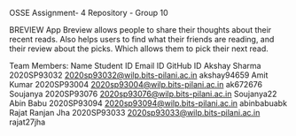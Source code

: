 OSSE Assignment- 4 Repository - Group 10

BREVIEW App
Breview allows people to share their thoughts about their recent reads. Also helps users to find what their friends are reading, and their review about the picks. Which allows them to pick their next read.


Team Members:
Name         	    Student ID	         Email ID	                     GitHub ID
Akshay Sharma	    2020SP93032	 2020sp93032@wilp.bits-pilani.ac.in	   akshay94659
Amit Kumar	      2020SP93004	 2020sp93004@wilp.bits-pilani.ac.in	   ak672676
Soujanya	        2020SP93076	 2020sp93076@wilp.bits-pilani.ac.in	   Soujanya22
Abin Babu	        2020SP93094	 2020sp93094@wilp.bits-pilani.ac.in	   abinbabuabk
Rajat Ranjan Jha	2020SP93033	 2020sp93033@wilp.bits-pilani.ac.in	   rajat27jha
